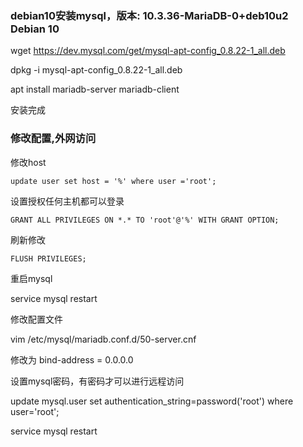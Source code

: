 ### debian10安装mysql，版本: 10.3.36-MariaDB-0+deb10u2 Debian 10
wget https://dev.mysql.com/get/mysql-apt-config_0.8.22-1_all.deb   

dpkg -i mysql-apt-config_0.8.22-1_all.deb     

apt install mariadb-server mariadb-client   

安装完成
### 修改配置,外网访问
修改host
```
update user set host = '%' where user ='root';   
```
设置授权任何主机都可以登录
```
GRANT ALL PRIVILEGES ON *.* TO 'root'@'%' WITH GRANT OPTION;   
```
刷新修改
```
FLUSH PRIVILEGES;    
```
重启mysql      

service mysql restart    

修改配置文件   

vim /etc/mysql/mariadb.conf.d/50-server.cnf   
  
修改为  bind-address = 0.0.0.0   

设置mysql密码，有密码才可以进行远程访问   

update mysql.user set authentication_string=password('root') where user='root';   

service mysql restart   

